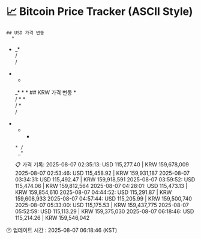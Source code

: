 # 📈 Bitcoin Price Tracker (ASCII Style)
    ## USD 가격 변동 
      *       
 * _*     
/         
/         
*    *    
          
      _* *
        * 
    ## KRW 가격 변동
     *        
/ * *     
/  *      
/         
*         
     *   *
      * / 
       _* 
    📋 가격 기록:
    2025-08-07 02:35:13: USD 115,277.40 | KRW 159,678,009
2025-08-07 02:53:46: USD 115,458.92 | KRW 159,931,187
2025-08-07 03:34:31: USD 115,492.47 | KRW 159,918,591
2025-08-07 03:59:52: USD 115,474.06 | KRW 159,812,564
2025-08-07 04:28:01: USD 115,473.13 | KRW 159,854,610
2025-08-07 04:44:52: USD 115,291.87 | KRW 159,608,933
2025-08-07 04:57:44: USD 115,205.99 | KRW 159,500,740
2025-08-07 05:33:00: USD 115,175.53 | KRW 159,437,775
2025-08-07 05:52:59: USD 115,113.29 | KRW 159,375,030
2025-08-07 06:18:46: USD 115,214.26 | KRW 159,546,042
    
🕐 업데이트 시간 : 2025-08-07 06:18:46 (KST)
